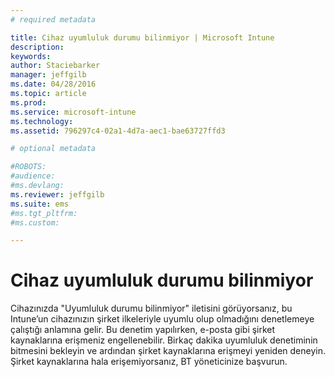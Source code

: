 ```yaml
---
# required metadata

title: Cihaz uyumluluk durumu bilinmiyor | Microsoft Intune
description:
keywords:
author: Staciebarker
manager: jeffgilb
ms.date: 04/28/2016
ms.topic: article
ms.prod:
ms.service: microsoft-intune
ms.technology:
ms.assetid: 796297c4-02a1-4d7a-aec1-bae63727ffd3

# optional metadata

#ROBOTS:
#audience:
#ms.devlang:
ms.reviewer: jeffgilb
ms.suite: ems
#ms.tgt_pltfrm:
#ms.custom:

---
```



# Cihaz uyumluluk durumu bilinmiyor

Cihazınızda "Uyumluluk durumu bilinmiyor" iletisini görüyorsanız, bu Intune’un cihazınızın şirket ilkeleriyle uyumlu olup olmadığını denetlemeye çalıştığı anlamına gelir. Bu denetim yapılırken, e-posta gibi şirket kaynaklarına erişmeniz engellenebilir. Birkaç dakika uyumluluk denetiminin bitmesini bekleyin ve ardından şirket kaynaklarına erişmeyi yeniden deneyin. Şirket kaynaklarına hala erişemiyorsanız, BT yöneticinize başvurun.

<!--HONumber=May16_HO2-->


